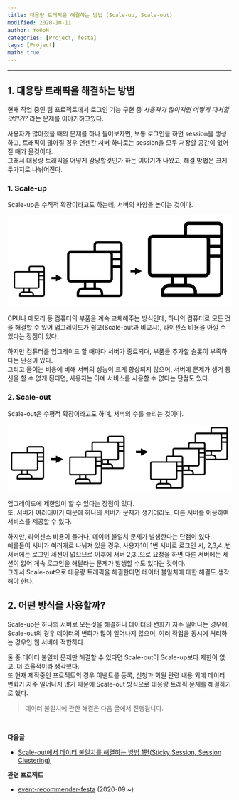```yaml
---
title: 대용량 트래픽을 해결하는 방법 (Scale-up, Scale-out)
modified: 2020-10-11
author: Yo0oN
categories: [Project, festa]
tags: [Project]
math: true
---
```


<hr>

## 1. 대용량 트래픽을 해결하는 방법

현재 작업 중인 팀 프로젝트에서 로그인 기능 구현 중 *사용자가 많아지면 어떻게 대처할 것인가?* 라는 문제를 이야기하고있다.

사용자가 많아졌을 때의 문제를 하나 들어보자면, 보통 로그인을 하면 session을 생성하고, 트래픽이 많아질 경우 언젠간 서버 하나로는 session을 모두 저장할 공간이 없어질 때가 올것이다.<br> 
그래서 대용량 트래픽을 어떻게 감당할것인가 하는 이야기가 나왔고, 해결 방법은 크게 두가지로 나뉘어진다.

### 1. Scale-up

Scale-up은 수직적 확장이라고도 하는데, 서버의 사양을 높이는 것이다.

![대용량 트래픽01](/images/posts/Project/event-recommender-festa/대용량트래픽/대용량트래픽01.jpg)

CPU나 메모리 등 컴퓨터의 부품을 계속 교체해주는 방식인데, 하나의 컴퓨터로 모든 것을 해결할 수 있어 업그레이드가 쉽고(Scale-out과 비교시), 라이센스 비용을 아낄 수 있다는 장점이 있다.

하지만 컴퓨터를 업그레이드 할 때마다 서버가 종료되며, 부품을 추가할 슬롯이 부족하다는 단점이 있다.<br>
그리고 들이는 비용에 비해 서버의 성능이 크게 향상되지 않으며, 서버에 문제가 생겨 통신을 할 수 없게 된다면, 사용자는 아예 서비스를 사용할 수 없다는 단점도 있다.

### 2. Scale-out

Scale-out은 수평적 확장이라고도 하며, 서버의 수를 늘리는 것이다.

![대용량 트래픽02](/images/posts/Project/event-recommender-festa/대용량트래픽/대용량트래픽02.jpg)

업그레이드에 제한없이 할 수 있다는 장점이 있다.<br>
또, 서버가 여러대이기 때문에 하나의 서버가 문제가 생기더라도, 다른 서버를 이용하여 서비스를 제공할 수 있다.

하지만, 라이센스 비용이 들거나, 데이터 불일치 문제가 발생한다는 단점이 있다.<br>
예를들어 서버가 여러개로 나눠져 있을 경우, 사용자1이 1번 서버로 로그인 시, 2,3,4..번 서버에는 로그인 세션이 없으므로 이후에 서버 2,3..으로 요청을 하면 다른 서버에는 세션이 없어 계속 로그인을 해달라는 문제가 발생할 수도 있다는 것이다.<br>
그래서 Scale-out으로 대용량 트래픽을 해결한다면 데이터 불일치에 대한 해결도 생각해야 한다.



## 2. 어떤 방식을 사용할까?

Scale-up은 하나의 서버로 모든것을 해결하니 데이터의 변화가 자주 일어나는 경우에,
Scale-out의 경우 데이터의 변화가 많이 일어나지 않으며, 여러 작업을 동시에 처리하는 경우인 웹 서버에 적합하다.

둘 중 데이터 불일치 문제만 해결할 수 있다면 Scale-out이 Scale-up보다 제한이 없고, 더 효율적이라 생각했다.<br>
또 현재 제작중인 프로젝트의 경우 이벤트를 등록, 신청과 회원 관련 내용 외에 데이터 변화가 자주 일어나지 않기 때문에 Scale-out 방식으로 대용량 트래픽 문제를 해결하기로 했다.

> 데이터 불일치에 관한 해결은 다음 글에서 진행됩니다.<br>

<br>

**다음글**
- [Scale-out에서 데이터 불일치를 해결하는 방법 1편(Sticky Session, Session Clustering)](https://yo0on.github.io/posts/Project.%EB%8D%B0%EC%9D%B4%ED%84%B0%EB%B6%88%EC%9D%BC%EC%B9%98/)

**관련 프로젝트**
- [event-recommender-festa](https://github.com/f-lab-edu/event-recommender-festa) (2020-09 ~)
